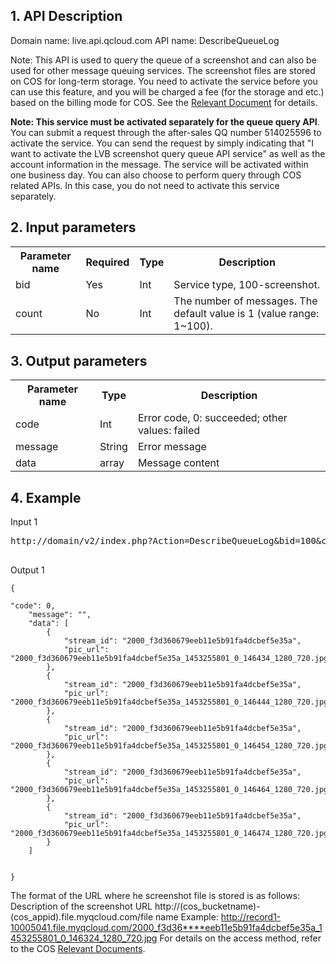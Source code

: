 ## 1. API Description

Domain name: live.api.qcloud.com
API name: DescribeQueueLog

Note: This API is used to query the queue of a screenshot and can also be used for other message queuing services.
The screenshot files are stored on COS for long-term storage. You need to activate the service before you can use this feature, and you will be charged a fee (for the storage and etc.) based on the billing mode for COS. See the [Relevant Document](http://tce.fsphere.cn/product/cos.html) for details.

**Note: This service must be activated separately for the queue query API**. You can submit a request through the after-sales QQ number 514025596 to activate the service. You can send the request by simply indicating that "I want to activate the LVB screenshot query queue API service" as well as the account information in the message. The service will be activated within one business day. You can also choose to perform query through COS related APIs. In this case, you do not need to activate this service separately.

## 2. Input parameters
</b></th>
<table class="t"><tbody><tr>
<th><b>Parameter name</b></th>
<th><b>Required</b></th>
<th><b>Type</b></th>
<th><b>Description</b></th>
<tr>
<td> bid
<td> Yes
<td> Int
<td> Service type, 100-screenshot.
<tr>
<td> count
<td> No
<td> Int
<td> The number of messages. The default value is 1 (value range: 1~100).
<tr>
</tbody></table>


</b></th>

## 3. Output parameters
</b></th>
<table class="t"><tbody><tr>
<th><b>Parameter name</b></th>
<th><b>Type</b></th>
<th><b>Description</b></th>
<tr>
<td> code
<td> Int
<td> Error code, 0: succeeded; other values: failed
<tr>
<td> message
<td> String
<td> Error message
<tr>
<tr>
<td> data
<td> array
<td> Message content
<tr>
<tr>

</tbody></table>


</b></th>

## 4. Example

Input 1
<pre>
http://domain/v2/index.php?Action=DescribeQueueLog&bid=100&count=5&<a href="http://tce.fsphere.cn/doc/api/229/6976">Public Request Parameters</a>

</pre>

Output 1
```
{

"code": 0,
    "message": "",
    "data": [
        {
            "stream_id": "2000_f3d360679eeb11e5b91fa4dcbef5e35a",
            "pic_url": "2000_f3d360679eeb11e5b91fa4dcbef5e35a_1453255801_0_146434_1280_720.jpg"
        },
        {
            "stream_id": "2000_f3d360679eeb11e5b91fa4dcbef5e35a",
            "pic_url": "2000_f3d360679eeb11e5b91fa4dcbef5e35a_1453255801_0_146444_1280_720.jpg"
        },
        {
            "stream_id": "2000_f3d360679eeb11e5b91fa4dcbef5e35a",
            "pic_url": "2000_f3d360679eeb11e5b91fa4dcbef5e35a_1453255801_0_146454_1280_720.jpg"
        },
        {
            "stream_id": "2000_f3d360679eeb11e5b91fa4dcbef5e35a",
            "pic_url": "2000_f3d360679eeb11e5b91fa4dcbef5e35a_1453255801_0_146464_1280_720.jpg"
        },
        {
            "stream_id": "2000_f3d360679eeb11e5b91fa4dcbef5e35a",
            "pic_url": "2000_f3d360679eeb11e5b91fa4dcbef5e35a_1453255801_0_146474_1280_720.jpg"
        }
    ]


}

```

The format of the URL where he screenshot file is stored is as follows:
Description of the screenshot URL
http://(cos_bucketname)-(cos_appid).file.myqcloud.com/file name
Example:
http://record1-10005041.file.myqcloud.com/2000_f3d36****eeb11e5b91fa4dcbef5e35a_1453255801_0_146324_1280_720.jpg
For details on the access method, refer to the COS [Relevant Documents](http://tce.fsphere.cn/document/product/430).
